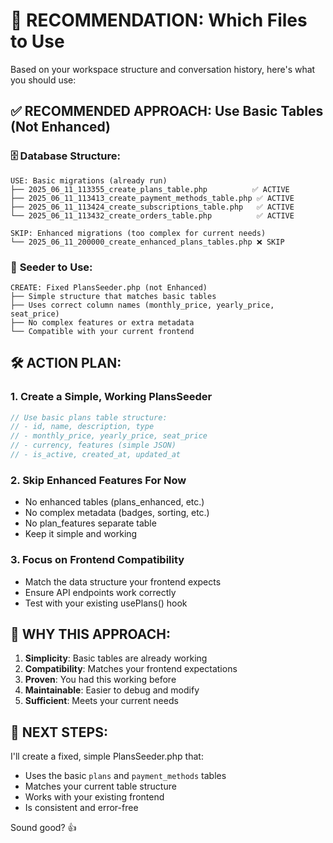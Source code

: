 # 🎯 **RECOMMENDATION: Which Files to Use**

Based on your workspace structure and conversation history, here's what you should use:

## ✅ **RECOMMENDED APPROACH: Use Basic Tables (Not Enhanced)**

### 🗄️ **Database Structure:**
```
USE: Basic migrations (already run)
├── 2025_06_11_113355_create_plans_table.php          ✅ ACTIVE
├── 2025_06_11_113413_create_payment_methods_table.php ✅ ACTIVE  
├── 2025_06_11_113424_create_subscriptions_table.php   ✅ ACTIVE
└── 2025_06_11_113432_create_orders_table.php          ✅ ACTIVE

SKIP: Enhanced migrations (too complex for current needs)
└── 2025_06_11_200000_create_enhanced_plans_tables.php ❌ SKIP
```

### 🌱 **Seeder to Use:**
```
CREATE: Fixed PlansSeeder.php (not Enhanced)
├── Simple structure that matches basic tables
├── Uses correct column names (monthly_price, yearly_price, seat_price)
├── No complex features or extra metadata
└── Compatible with your current frontend
```

## 🛠️ **ACTION PLAN:**

### 1. Create a Simple, Working PlansSeeder
```php
// Use basic plans table structure:
// - id, name, description, type
// - monthly_price, yearly_price, seat_price  
// - currency, features (simple JSON)
// - is_active, created_at, updated_at
```

### 2. Skip Enhanced Features For Now
- No enhanced tables (plans_enhanced, etc.)
- No complex metadata (badges, sorting, etc.)  
- No plan_features separate table
- Keep it simple and working

### 3. Focus on Frontend Compatibility
- Match the data structure your frontend expects
- Ensure API endpoints work correctly
- Test with your existing usePlans() hook

## 🎯 **WHY THIS APPROACH:**

1. **Simplicity**: Basic tables are already working
2. **Compatibility**: Matches your frontend expectations  
3. **Proven**: You had this working before
4. **Maintainable**: Easier to debug and modify
5. **Sufficient**: Meets your current needs

## 🚀 **NEXT STEPS:**

I'll create a fixed, simple PlansSeeder.php that:
- Uses the basic `plans` and `payment_methods` tables
- Matches your current table structure
- Works with your existing frontend
- Is consistent and error-free

Sound good? 👍
